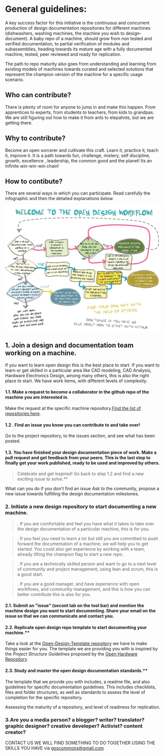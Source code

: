 # General guidelines:
A key success factor for this initiative is the continuous and concurrent production of design documentation repositories for different machines (dishwashers, washing machines, the machine you wish to design-document). A baby repo of a machine, should grow from non tested and verified documentation, to partial verification of modules and subassemblies, heading towards  its mature age with a fully documented machine, tested, peer reviewed and ready for replication.

The path to repo maturity also goes from understanding and learning from existing models of machines towards curated and selected solutions that represent the champion version of the machine for a specific usage scenario.

## Who can contribute?
There is plenty of room for anyone to jump in and make this happen. From apprentices to experts, from students to teachers, from kids to grandpas. We are still figuring out how to make it from ants to elepahnts, but we are getting there.

## Why to contribute?
Become an open sorcerer and cultivate this craft. Learn it, practice it, teach it, improve it. It is a path towards fun, challenge, mistery, self discipline, growth, excellence , leadership, the common good and the planet! Its an infinite win-win-win chain!  

## How to contibute?
There are several ways in which you can participate. Read carefully the infographic and then the detailed explanations below.


![](assets/images/workflow-imp.png)

## 1. Join a design and documentation team working on a machine.

If you want to learn open design this is the best place to start. If you want to learn or get skilled in a particular area like CAD modeling, CAD Analysis, Hardware Electronics Design, among many others, this is also the right place to start. We have work items, with different levels of complexity.


#### 1.1. Make a request to become a collaborator in the github repo of the machine you are interested in.
Make the request at the specific machine repository.[Find the list of repositories here](https://github.com/goscommons).

#### 1.2 . Find an issue you know you can contribute to and take over!
Go to the project repository, to the issues section, and see what has been posted.

#### 1.3. You have finished your design documentation piece of work. Make a pull request and get feedback from your peers. This is the last step to finally get your work published, ready to be used and improved by others.

> Celebrate and get inspired! Go back to step 1.2 and find a new exciting issue to solve.**

What can you do if you don't find an issue Ask to the community, propose a new issue towards fulfilling the design documentation  milestones.


### 2. Initiate a new design repository to start documenting a new machine.

> .  If you are comfortable and feel you have what it takes to take over the design documentation of a particular machine, this is for you.

> . If you feel you need to learn a lot but still you are committed to push forward the documentation of a machine, we will help you to get started. You could also get experience by working with a team, already lifting the champion flag to start a new repo.

> . If you are a technically skilled person and want to go to a next level of community and project management, using lean and scrum, this is a good start.

> . If you are a good manager, and have experience with open workflows, and community management, and this is how you can better contribute this is also for you.

#### 2.1. Submit an "issue" (secont tab on the tool bar) and  mention the machine design you want to start documenting. Share your email on the issue so that we can communicate and contact you.

#### 2.2. Replicate open design repo template to start documenting your machine.**
Take a look at the [Open-Design-Template repository](https://github.com/goscommons/Open-Design-Template/wiki) we have to make things easier for you. The template we are providing you with is inspired by the *Project Structure Guidelines* proposed by the [Open Hardware Repository](https://www.ohwr.org/projects/ohr-support/wiki/project-structure-guidelines).

#### 2.3. Study and master the open design documentation standards.**
The template that we provide you with includes, a readme file, and also guidelines for specific documentation guidelines. This includes checklists, files and folder structures, as well as standards to assess the level of completion for the specific repository.

Assessing the maturity of a repository, and level of readiness for replication.

### 3.Are you a media person? a blogger? writer? translator? graphic designer? creative developer? Activist? content creator?

CONTACT US WE WILL FIND SOMETHING TO DO TOGETHER USING THE SKILLS YOU HAVE via goscommons@gmail.com
